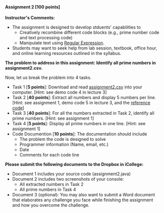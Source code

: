 #### Assignment 2 [**100 points**]

**Instructor's Comments:** 

+ The assignment is designed to develop stduents' capabilities to 
  + Creatively recombine different code blocks (e.g., prime number code and text processing code)
  + Manipulate text using [Regular Expression](https://github.com/zhitaoyin/CIS3260/blob/master/Lecture/Lecture3.md).
+ Students may want to seek help from lab session, textbook, office hour, and online learning resources outlined in the syllabus.



**The problem to address in this assignment: Identify all prime numbers in assignment2.csv.**

Now, let us break the problem into 4 tasks.
+ Task 1 [**5 points**]: Download and read [assignment2.csv](https://www.dropbox.com/s/p61p387br7hts16/assignment2.csv?dl=0) into your computer.  [Hint: see demo code 4 in lecture 3]
+ Task 2 [**40 points**]: Extract all numbers and display 5 numbers per line. [Hint: see assignment 1, demo code 5 in lecture 3, and the [reference code](https://www.dropbox.com/s/9zvhqcdv82ciopp/Reference%20Code.java?dl=0)]
+ Task 3 [**40 points**]: For all the numbers extracted in Task 2, identify all prime numbers. [Hint: see assignment 1]
+ Task 4 [**5 points**]: Display all prime numbers in one line. [Hint: see assignment 1]
+ Code Documention [**10 points**]: The documentation should include
  + The problem the code is designed to solve
  + Programmer information (Name, email, etc.)
  + Date
  + Comments for each code line



**Please submit the following documents to  the Dropbox in iCollege:**
+ Document 1 includes your source code (assignment2.java)
+ Document 2 includes two screenshots of your console:
  + All extracted numbers in Task 2
  + All prime numbers in Task 4 
+ Document 3 (optional): You may also want to submit a Word document that elaborates any challenge you face while finishing the assignment and how you overcome the challenge.


